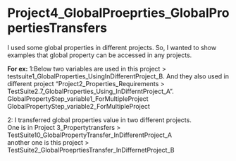 Project4_GlobalProeprties_GlobalPropertiesTransfers
=======================================================  
I used some global properties in different projects. So, I wanted to show examples that global property can be accessed in any projects. 

**For ex:**
1:Below two variables are used in this project > testsuite1_GlobalProperties_UsingInDifferentProject_B. And they also used in different project “Project2_Properties_Requirements > TestSuite2.7_GlobalProperties_Using_InDifferntProject_A”.   
GlobalPropertyStep_variable1_ForMultipleProject  
GlobalPropertyStep_variable2_ForMultipleProject

2: I transferred global properties value in two different projects.   
One is in Project 3_Propertytransfers > TestSuite10_GlobalPropertyTransfer_InDifferentProject_A  
another one is this project > TestSuite2_GlobalProeprtiesTransfer_InDiffernetProject_B
